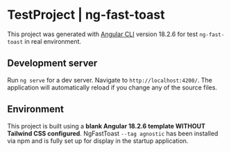 # TestProject | ng-fast-toast

This project was generated with [Angular CLI](https://github.com/angular/angular-cli) version 18.2.6 for test `ng-fast-toast` in real environment.

## Development server

Run `ng serve` for a dev server. Navigate to `http://localhost:4200/`. The application will automatically reload if you change any of the source files.

## Environment

This project is built using a **blank Angular 18.2.6 template WITHOUT Tailwind CSS configured**. NgFastToast `--tag agnostic` has been installed via npm and is fully set up for display in the startup application.
